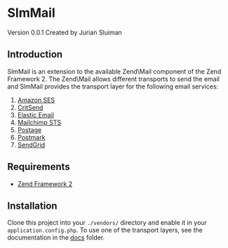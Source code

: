 SlmMail
===
Version 0.0.1 Created by Jurian Sluiman

Introduction
---
SlmMail is an extension to the available Zend\Mail component of the Zend Framework 2. The Zend\Mail allows different transports to send the email and SlmMail provides the transport layer for the following email services:

1. [Amazon SES](https://github.com/juriansluiman/SlmMail/blob/master/docs/AmazonSes.md)
2. [CritSend](https://github.com/juriansluiman/SlmMail/blob/master/docs/CritSend.md)
3. [Elastic Email](https://github.com/juriansluiman/SlmMail/blob/master/docs/ElasticEmail.md)
4. [Mailchimp STS](https://github.com/juriansluiman/SlmMail/blob/master/docs/Mailchimp.md)
5. [Postage](https://github.com/juriansluiman/SlmMail/blob/master/docs/Postage.md)
6. [Postmark](https://github.com/juriansluiman/SlmMail/blob/master/docs/Postmark.md)
7. [SendGrid](https://github.com/juriansluiman/SlmMail/blob/master/docs/SendGrid.md)

Requirements
---
* [Zend Framework 2](https://github.com/zendframework/zf2)

Installation
---
Clone this project into your `./vendors/` directory and enable it in your `application.config.php`. To use one of the transport layers, see the documentation in the [docs](https://github.com/juriansluiman/SlmMail/tree/master/docs) folder.
